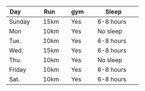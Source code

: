 
| Day           | Run      | gym     | Sleep     
|-----------|--------|------- |-------------
| Sunday     | 15km     | Yes      |6-8 hours      
|Mon           | 10km     | Yes      |No sleep       
| Tue.           | 10km     | Yes      |6-8 hours  
| Wed.         | 15km     | Yes      |6-8 hours  
| Thu.          | 10km     | Yes      |No sleep      
| Friday       | 10km     | Yes      |6-8 hours       
| Sat.           | 10km     | Yes      |6-8 hours

